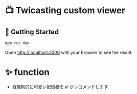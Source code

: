 # 📺 Twicasting custom viewer

## 🚀 Getting Started

```bash
npm run dev
```

Open [http://localhost:3000](http://localhost:3000) with your browser to see the result.

# ✨ function

- 経験則的に可愛い配信者を ai がレコメンドします
